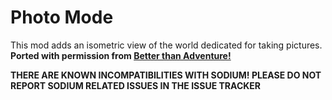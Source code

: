 # Photo Mode
This mod adds an isometric view of the world dedicated for taking pictures.
**Ported with permission from [Better than Adventure!](https://www.minecraftforum.net/forums/mapping-and-modding-java-edition/minecraft-mods/3106066-better-than-adventure-for-beta-1-7-3-timely)**

**THERE ARE KNOWN INCOMPATIBILITIES WITH SODIUM! PLEASE DO NOT REPORT SODIUM RELATED ISSUES IN THE ISSUE TRACKER**
